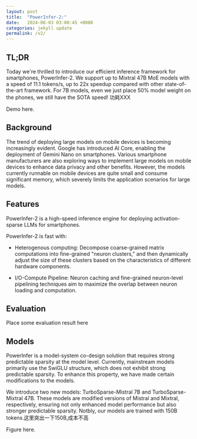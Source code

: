 ```yaml
---
layout: post
title:  "PowerInfer-2:"
date:   2024-06-03 03:00:45 +0000
categories: jekyll update
permalink: /v2/
---
```

## TL;DR

Today we're thrilled to introduce our efficient inference framework for smartphones, PowerInfer-2. We support up to Mixtral 47B MoE models with a speed of 11.1 tokens/s, up to 22x speedup compared with other state-of-the-art framework. For 7B models, even we just place 50% model weight on the phones, we still have the SOTA speed! 功耗XXX

Demo here.

## Background

The trend of deploying large models on mobile devices is becoming increasingly evident. Google has introduced AI Core, enabling the deployment of Gemini Nano on smartphones. Various smartphone manufacturers are also exploring ways to implement large models on mobile devices to enhance data privacy and other benefits. However, the models currently runnable on mobile devices are quite small and consume significant memory, which severely limits the application scenarios for large models.

## Features

PowerInfer-2 is a high-speed inference engine for deploying activation-sparse LLMs for smartphones.

PowerInfer-2 is fast with:

- Heterogenous computing: Decompose coarse-grained matrix computations into fine-grained "neuron clusters," and then dynamically adjust the size of these clusters based on the characteristics of different hardware components.

- I/O-Compute Pipeline: Neuron caching and fine-grained neuron-level pipelining techniques aim to maximize the overlap between neuron loading and computation.

## Evaluation

Place some evaluation result here

## Models

PowerInfer is a model-system co-design solution that requires strong predictable sparsity at the model level. Currently, mainstream models primarily use the SwiGLU structure, which does not exhibit strong predictable sparsity. To enhance this property, we have made certain modifications to the models.

We introduce two new models: TurboSparse-Mistral 7B and TurboSparse-Mixtral 47B. These models are modified versions of Mistral and Mixtral, respectively, ensuring not only enhanced model performance but also stronger predictable sparsity. Notbly, our models are trained with 150B tokens.这里突出一下150B,成本不高

Figure here.
